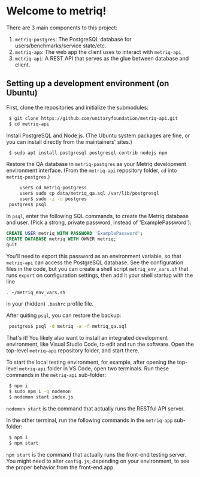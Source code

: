 # Welcome to metriq!

There are 3 main components to this project:

1. `metriq-postgres`: The PostgreSQL database for users/benchmarks/service state/etc.
2. `metriq-app`: The web app the client uses to interact with `metriq-api`
3. `metriq-api`: A REST API that serves as the glue between database and client.


## Setting up a development environment (on Ubuntu)

First, clone the repositories and initialize the submodules:

```sh
 $ git clone https://github.com/unitaryfoundation/metriq-api.git
 $ cd metriq-api
```
 
Install PostgreSQL and Node.js. (The Ubuntu system packages are fine, or you can install directly from the maintainers' sites.)

```sh
 $ sudo apt install postgresql postgresql-contrib nodejs npm
```

Restore the QA database in `metriq-postgres` as your Metriq development environment interface. (From the `metriq-api` repository folder, `cd` into `metriq-postgres`.)

```sh
     user$ cd metriq-postgress
     user$ sudo cp data/metriq_qa.sql /var/lib/postgresql
     user$ sudo -i -u postgres
 postgres$ psql
```

In `psql`, enter the following SQL commands, to create the Metriq database and user. (Pick a strong, private password, instead of 'ExamplePassword'):
```sql
CREATE USER metriq WITH PASSWORD 'ExamplePassword';
CREATE DATABASE metriq WITH OWNER metriq;
quit
```

You'll need to export this password as an environment variable, so that `metriq-api` can access the PostgreSQL database. See the configuration files in the code, but you can create a shell script `metriq_env_vars.sh` that runs `export` on configuration settings, then add it your shell startup with the line
```sh
. ~/metriq_env_vars.sh
```
in your (hidden) `.bashrc` profile file.

After quiting `psql`, you can restore the backup:
```sh
 postgres$ psql -d metriq -a -f metriq_qa.sql
```

That's it! You likely also want to install an integrated development environment, like Visual Studio Code, to edit and run the software. Open the top-level `metriq-api` repository folder, and start there.

To start the local testing environment, for example, after opening the top-level `metriq-api` folder in VS Code, open two terminals. Run these commands in the `metriq-api` sub-folder:
```sh
 $ npm i
 $ sudo npm i -g nodemon
 $ nodemon start index.js
```
`nodemon start` is the command that actually runs the RESTful API server.

In the other terminal, run the following commands in the `metriq-app` sub-folder:
```sh
 $ npm i
 $ npm start
```
`npm start` is the command that actually runs the front-end testing server. You might need to alter `config.js`, depending on your environment, to see the proper behavior from the front-end app.
